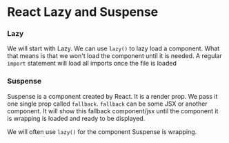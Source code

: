 # React Lazy and Suspense


### Lazy
We will start with Lazy. We can use `lazy()` to lazy load a component. What that means is that we won't load the component until it is needed. A regular `import` statement will load all imports once the file is loaded

### Suspense
Suspense is a component created by React. It is a render prop. We pass it one single prop called `fallback`. `fallback` can be some JSX or another component. It will show this fallback component/jsx until the component it is wrapping is loaded and ready to be displayed.

We will often use `lazy()` for the component Suspense is wrapping.